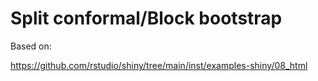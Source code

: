 # Split conformal/Block bootstrap

Based on: 

https://github.com/rstudio/shiny/tree/main/inst/examples-shiny/08_html